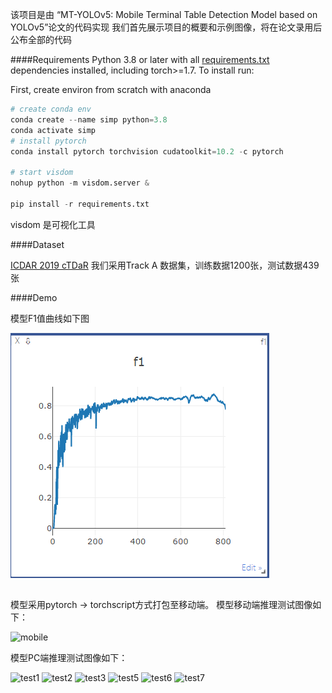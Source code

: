 该项目是由 “MT-YOLOv5: Mobile Terminal Table Detection Model based on YOLOv5”论文的代码实现
我们首先展示项目的概要和示例图像，将在论文录用后公布全部的代码

####Requirements
Python 3.8 or later with all [requirements.txt](https://www.runoob.com) dependencies installed, including torch>=1.7. To install run:

First, create environ from scratch with anaconda

 ```python
 # create conda env
conda create --name simp python=3.8
conda activate simp
# install pytorch
conda install pytorch torchvision cudatoolkit=10.2 -c pytorch

# start visdom
nohup python -m visdom.server &

pip install -r requirements.txt
 ```
 visdom 是可视化工具

 
 ####Dataset

 [ ICDAR 2019 cTDaR](https://github.com/cndplab-founder/ICDAR2019_cTDaR)
 我们采用Track A 数据集，训练数据1200张，测试数据439张
 
 
 ####Demo
 
 模型F1值曲线如下图
 
 ![f1](imgs/f1.png)
 
 
 ## 
 模型采用pytorch -> torchscript方式打包至移动端。
 模型移动端推理测试图像如下：
 
![mobile](http://drinklake.com/static/img/mobile.gif)

模型PC端推理测试图像如下：

![test1](http://drinklake.com/static/img/test1.jpg)
![test2](http://drinklake.com/static/img/test2.jpg)
![test3](http://drinklake.com/static/img/test3.jpg)
![test5](http://drinklake.com/static/img/test5.jpg)
![test6](http://drinklake.com/static/img/test6.jpg)
![test7](http://drinklake.com/static/img/test7.jpg)

 